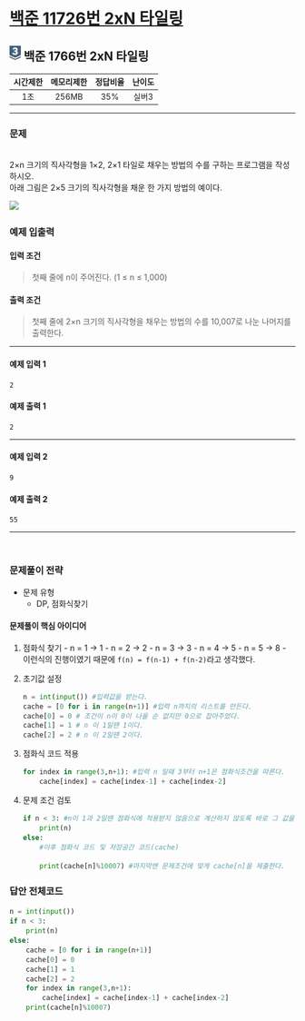 
# [백준 11726번 2xN 타일링](https://www.acmicpc.net/problem/11726)

## <img src="https://raw.githubusercontent.com/gudals-kim/Studyroom/0c61bf1ad9b6434ff624dbab4012654df8c92b01/codingtest/img/rank/silver_3.svg" width="20">  백준 1766번 2xN 타일링  


| 시간제한 | 메모리제한  | 정답비율 | 난이도  | 
|:----:|:------:|:----:|:----:|
|  1초  | 256MB  | 35%  | 실버3  |

---

### 문제

<br> 2×n 크기의 직사각형을 1×2, 2×1 타일로 채우는 방법의 수를 구하는 프로그램을 작성하시오.
<br> 아래 그림은 2×5 크기의 직사각형을 채운 한 가지 방법의 예이다.

<img src="https://onlinejudgeimages.s3-ap-northeast-1.amazonaws.com/problem/11726/1.png" width=400>



### 예제 입출력

#### 입력 조건
> 첫째 줄에 n이 주어진다. (1 ≤ n ≤ 1,000) <br> 

#### 출력 조건
> 첫째 줄에 2×n 크기의 직사각형을 채우는 방법의 수를 10,007로 나눈 나머지를 출력한다.<br>
---
#### 예제 입력 1
```
2
```
#### 예제 출력 1
```
2
```
---
#### 예제 입력 2
```
9
```
#### 예제 출력 2
```
55
```
---



<br>

### 문제풀이 전략
- 문제 유형
  - DP, 점화식찾기

#### 문제풀이 핵심 아이디어

1. 점화식 찾기
        - n = 1 -> 1
        - n = 2 -> 2
        - n = 3 -> 3
        - n = 4 -> 5
        - n = 5 -> 8
        - 이런식의 진행이였기 때문에 ```f(n) = f(n-1) + f(n-2)```라고 생각했다.
2. 초기값 설정

    ```python
    n = int(input()) #입력값을 받는다.
    cache = [0 for i in range(n+1)] #입력 n까지의 리스트를 만든다.
    cache[0] = 0 # 조건이 n이 0이 나올 순 없지만 0으로 잡아주었다.
    cache[1] = 1 # n 이 1일땐 1이다.
    cache[2] = 2 # n 이 2일땐 2이다.
    ```

3. 점화식 코드 적용 
    
    ```python
    for index in range(3,n+1): #입력 n 일때 3부터 n+1은 점화식조건을 따른다.
        cache[index] = cache[index-1] + cache[index-2]
    ```

4. 문제 조건 검토
    
    ```python
    if n < 3: #n이 1과 2일땐 점화식에 적용받지 않음으로 계산하지 않도록 바로 그 값을 return한다.
        print(n)
    else:
        #이후 점화식 코드 및 저장공간 코드(cache)
        
        print(cache[n]%10007) #마지막엔 문제조건에 맞게 cache[n]을 제출한다.
    ```

### 답안 전체코드

```py
n = int(input())
if n < 3:
    print(n)
else:
    cache = [0 for i in range(n+1)]
    cache[0] = 0
    cache[1] = 1
    cache[2] = 2
    for index in range(3,n+1):
        cache[index] = cache[index-1] + cache[index-2]
    print(cache[n]%10007)
```
